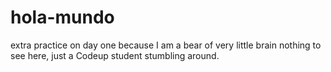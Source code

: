 # hola-mundo
extra practice on day one because I am a bear of very little brain
nothing to see here, just a Codeup student stumbling around.
